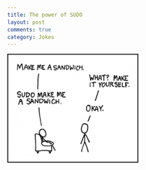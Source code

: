 ```yaml
---
title: The power of SUDO
layout: post
comments: true
category: Jokes
---
```

![The power of sudo](/images/sandwich.png "The power of sudo")